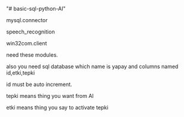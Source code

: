 "# basic-sql-python-AI" 


mysql.connector

speech_recognition

win32com.client

need these modules.

also you need sql database which name is yapay and columns named id,etki,tepki

id must be auto increment.

tepki means thing you want from AI

etki means thing you say to activate tepki



